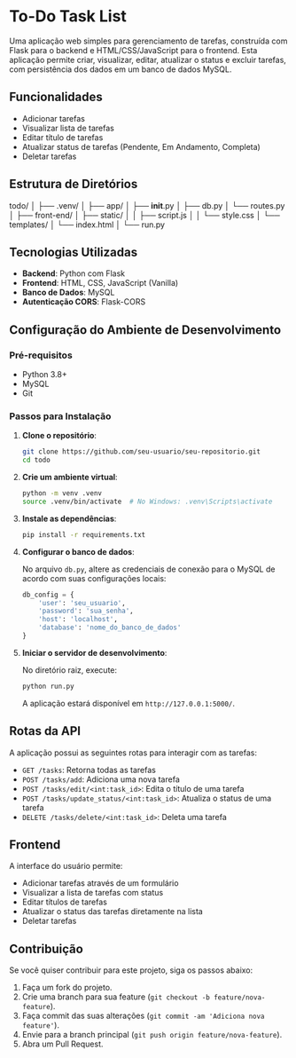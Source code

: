 # To-Do Task List

Uma aplicação web simples para gerenciamento de tarefas, construída com Flask para o backend e HTML/CSS/JavaScript para o frontend. Esta aplicação permite criar, visualizar, editar, atualizar o status e excluir tarefas, com persistência dos dados em um banco de dados MySQL.

## Funcionalidades

- Adicionar tarefas
- Visualizar lista de tarefas
- Editar título de tarefas
- Atualizar status de tarefas (Pendente, Em Andamento, Completa)
- Deletar tarefas

## Estrutura de Diretórios

todo/
│
├── .venv/
│
├── app/
│   ├── __init__.py
│   ├── db.py
│   └── routes.py
│
├── front-end/
│   ├── static/
│   │   ├── script.js
│   │   └── style.css
│   └── templates/
│       └── index.html
│
└── run.py

## Tecnologias Utilizadas

- **Backend**: Python com Flask
- **Frontend**: HTML, CSS, JavaScript (Vanilla)
- **Banco de Dados**: MySQL
- **Autenticação CORS**: Flask-CORS

## Configuração do Ambiente de Desenvolvimento

### Pré-requisitos

- Python 3.8+
- MySQL
- Git

### Passos para Instalação

1. **Clone o repositório**:

    ```bash
    git clone https://github.com/seu-usuario/seu-repositorio.git
    cd todo
    ```

2. **Crie um ambiente virtual**:

    ```bash
    python -m venv .venv
    source .venv/bin/activate  # No Windows: .venv\Scripts\activate
    ```

3. **Instale as dependências**:

    ```bash
    pip install -r requirements.txt
    ```

4. **Configurar o banco de dados**:

    No arquivo `db.py`, altere as credenciais de conexão para o MySQL de acordo com suas configurações locais:

    ```python
    db_config = {
        'user': 'seu_usuario',
        'password': 'sua_senha',
        'host': 'localhost',
        'database': 'nome_do_banco_de_dados'
    }
    ```

5. **Iniciar o servidor de desenvolvimento**:

    No diretório raiz, execute:

    ```bash
    python run.py
    ```

    A aplicação estará disponível em `http://127.0.0.1:5000/`.

## Rotas da API

A aplicação possui as seguintes rotas para interagir com as tarefas:

- `GET /tasks`: Retorna todas as tarefas
- `POST /tasks/add`: Adiciona uma nova tarefa
- `POST /tasks/edit/<int:task_id>`: Edita o título de uma tarefa
- `POST /tasks/update_status/<int:task_id>`: Atualiza o status de uma tarefa
- `DELETE /tasks/delete/<int:task_id>`: Deleta uma tarefa

## Frontend

A interface do usuário permite:
- Adicionar tarefas através de um formulário
- Visualizar a lista de tarefas com status
- Editar títulos de tarefas
- Atualizar o status das tarefas diretamente na lista
- Deletar tarefas

## Contribuição

Se você quiser contribuir para este projeto, siga os passos abaixo:

1. Faça um fork do projeto.
2. Crie uma branch para sua feature (`git checkout -b feature/nova-feature`).
3. Faça commit das suas alterações (`git commit -am 'Adiciona nova feature'`).
4. Envie para a branch principal (`git push origin feature/nova-feature`).
5. Abra um Pull Request.

